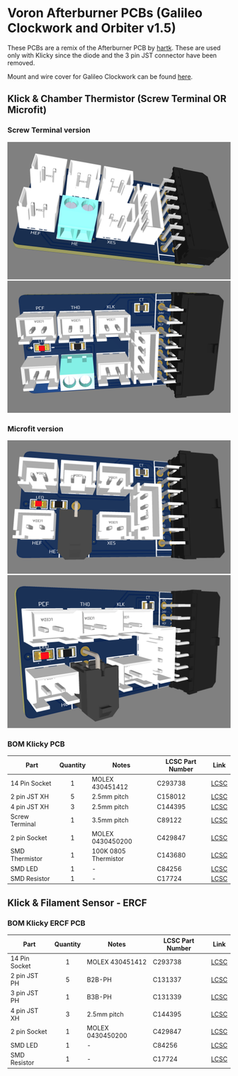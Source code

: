 # Voron Afterburner PCBs (Galileo Clockwork and Orbiter v1.5)

These PCBs are a remix of the Afterburner PCB by [hartk](https://github.com/hartk1213/Voron-Hardware/tree/hartk1213/Voron-Hardware/Afterburner_Toolhead_PCB). These are
used only with Klicky since the diode and the 3 pin JST connector have been removed.

Mount and wire cover for Galileo Clockwork can be found [here](https://github.com/thiagolocatelli/Voron/tree/master/Mods/galileo_clockwork_pcb).

## Klick & Chamber Thermistor (Screw Terminal OR Microfit)

### Screw Terminal version

![klicky-jst-xh-terminal-1.png](./images/klicky-jst-xh-terminal-1.png)
![klicky-jst-xh-terminal-2.png](./images/klicky-jst-xh-terminal-2.png)

### Microfit version

                           
![klicky-jst-xh-microfit-1.png](./images/klicky-jst-xh-microfit-1.png)
![klicky-jst-xh-microfit-2.png](./images/klicky-jst-xh-microfit-2.png)


### BOM Klicky PCB

| Part      | Quantity | Notes | LCSC Part Number | Link |
| ----------- | :-: | ----------- | ----------- |----------- |
| 14 Pin Socket   |  1 | MOLEX 430451412 | C293738   | [LCSC](https://lcsc.com/product-detail/Wire-To-Board-Wire-To-Wire-Connector_MOLEX-430451412_C293738.html) |
| 2 pin JST XH    |  5 | 2.5mm pitch | C158012   | [LCSC](https://lcsc.com/product-detail/Wire-To-Board-Wire-To-Wire-Connector_JST-Sales-America-B2B-XH-A-LF-SN_C158012.html) |
| 4 pin JST XH    |  3 | 2.5mm pitch | C144395   | [LCSC](https://lcsc.com/product-detail/Wire-To-Board-Wire-To-Wire-Connector_JST-Sales-America-B4B-XH-A-LF-SN_C144395.html) |
| Screw Terminal  |  1 | 3.5mm pitch | C89122    | [LCSC](https://lcsc.com/product-detail/Screw-terminal_Phoenix-Contact-1751248_C89122.html) |
| 2 pin Socket    | 1 | MOLEX 0430450200 | C429847 | [LCSC](https://lcsc.com/product-detail/Wire-To-Board-Wire-To-Wire-Connector_MOLEX-0430450200_C429847.html)
| SMD Thermistor  |  1 | 100K 0805 Thermistor | C143680   | [LCSC](https://lcsc.com/product-detail/NTC-Thermistors_Vishay-Intertech-NTCS0805E3104FXT_C143680.html) |
| SMD LED         | 1  | - | C84256 | [LCSC](https://lcsc.com/product-detail/Light-Emitting-Diodes-LED_Foshan-NationStar-Optoelectronics-NCD0805R1_C84256.html) |
| SMD Resistor    | 1  | - | C17724 | [LCSC](https://lcsc.com/product-detail/Chip-Resistor-Surface-Mount_UNI-ROYAL-Uniroyal-Elec-0805W8F510KT5E_C17724.html)



## Klick & Filament Sensor - ERCF 

### BOM Klicky ERCF PCB

| Part      | Quantity | Notes | LCSC Part Number | Link |
| ----------- | :-: | ----------- | ----------- |----------- |
| 14 Pin Socket   |  1 | MOLEX 430451412 | C293738   | [LCSC](https://lcsc.com/product-detail/Wire-To-Board-Wire-To-Wire-Connector_MOLEX-430451412_C293738.html) |
| 2 pin JST PH    |  5 | B2B-PH | C131337   | [LCSC](https://lcsc.com/product-detail/Wire-To-Board-Wire-To-Wire-Connector_JST-Sales-America-B2B-PH-K-S-LF-SN_C131337.html) |
| 3 pin JST PH    |  1 | B3B-PH | C131339   | [LCSC](https://lcsc.com/product-detail/Wire-To-Board-Wire-To-Wire-Connector_JST-Sales-America-B3B-PH-K-S-LF-SN_C131339.html) |
| 4 pin JST XH    |  3 | 2.5mm pitch | C144395   | [LCSC](https://lcsc.com/product-detail/Wire-To-Board-Wire-To-Wire-Connector_JST-Sales-America-B4B-XH-A-LF-SN_C144395.html) |
| 2 pin Socket    |  1 | MOLEX 0430450200 | C429847 | [LCSC](https://lcsc.com/product-detail/Wire-To-Board-Wire-To-Wire-Connector_MOLEX-0430450200_C429847.html) |
| SMD LED         | 1  | - | C84256 | [LCSC](https://lcsc.com/product-detail/Light-Emitting-Diodes-LED_Foshan-NationStar-Optoelectronics-NCD0805R1_C84256.html) |
| SMD Resistor    | 1  | - | C17724 | [LCSC](https://lcsc.com/product-detail/Chip-Resistor-Surface-Mount_UNI-ROYAL-Uniroyal-Elec-0805W8F510KT5E_C17724.html)

